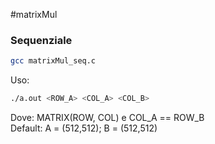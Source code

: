 #matrixMul

### Sequenziale
```sh
gcc matrixMul_seq.c 
```
Uso:
```sh
./a.out <ROW_A> <COL_A> <COL_B>
```
Dove: MATRIX(ROW, COL) e COL_A == ROW_B  
Default: A = (512,512); B = (512,512)
